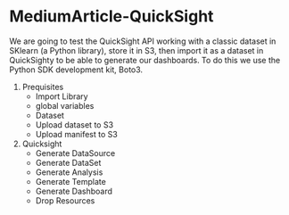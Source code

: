 # MediumArticle-QuickSight

We are going to test the QuickSight API working with a classic dataset in SKlearn (a Python library), store it in S3, then import it as a dataset in QuickSighty to be able to generate our dashboards. To do this we use the Python SDK development kit, Boto3.


1. Prequisites
    * Import Library
    * global variables
    * Dataset
    * Upload dataset to S3
    * Upload manifest to S3
2. Quicksight
    * Generate DataSource
    * Generate DataSet
    * Generate Analysis
    * Generate Template
    * Generate Dashboard
    * Drop Resources
  